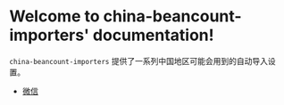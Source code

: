 # Welcome to china-beancount-importers' documentation!

`china-beancount-importers` 提供了一系列中国地区可能会用到的自动导入设置。

* [微信](wechat.rst)
